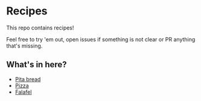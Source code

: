 # Recipes

This repo contains recipes!

Feel free to try 'em out, open issues if something is not clear or PR anything that's missing.

## What's in here?

* [Pita bread](https://github.com/yoavweiss/recipes/blob/main/pita_bread.md#pitas)
* [Pizza](https://github.com/yoavweiss/recipes/blob/main/pizza.md)
* [Falafel](https://github.com/yoavweiss/recipes/blob/main/falafel.md)
